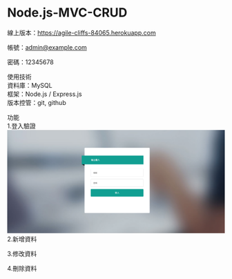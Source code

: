 # Node.js-MVC-CRUD

線上版本：https://agile-cliffs-84065.herokuapp.com   

帳號：admin@example.com 

密碼：12345678   

使用技術   
資料庫：MySQL   
框架：Node.js / Express.js   
版本控管：git, github 

功能   
1.登入驗證    
![image](demo/login/1.png)
2.新增資料

3.修改資料

4.刪除資料



